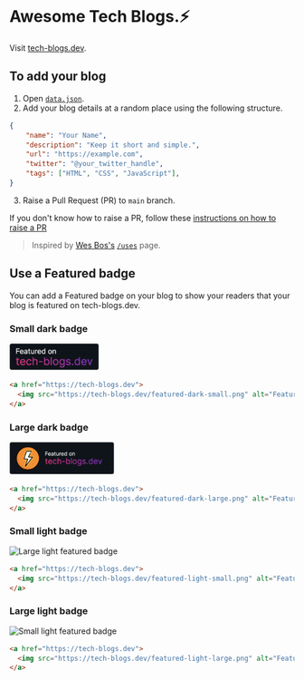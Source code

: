 # Awesome Tech Blogs.⚡

Visit [tech-blogs.dev](https://tech-blogs.dev/).

## To add your blog

1. Open [`data.json`](./data.json).
2. Add your blog details at a random place using the following structure.
```json
{
    "name": "Your Name",
    "description": "Keep it short and simple.",
    "url": "https://example.com",
    "twitter": "@your_twitter_handle",
    "tags": ["HTML", "CSS", "JavaScript"],
}
```
3. Raise a Pull Request (PR) to `main` branch.

If you don't know how to raise a PR, follow these [instructions on how to raise a PR](
https://markodenic.com/make-your-first-open-source-contribution/)

> Inspired by [Wes Bos's](https://wesbos.com/) [`/uses`](https://uses.tech/) page.

## Use a Featured badge

You can add a Featured badge on your blog to show your readers that your blog is featured on tech-blogs.dev.

### Small dark badge  

<img src="./static/featured-dark-small.png" alt="Small dark featured badge" width="158">

```html
<a href="https://tech-blogs.dev">
  <img src="https://tech-blogs.dev/featured-dark-small.png" alt="Featured on tech-blogs.dev badge" width="158" height="47" /> 
</a>
```

### Large dark badge

<img src="./static/featured-dark-large.png" alt="Large dark featured badge" width="185">

```html
<a href="https://tech-blogs.dev">
  <img src="https://tech-blogs.dev/featured-dark-large.png" alt="Featured on tech-blogs.dev badge" width="185" height="57"/>
</a>
```

### Small light badge

<img src="./static/featured-light-small.png" alt="Large light featured badge" width="158">

```html
<a href="https://tech-blogs.dev">
  <img src="https://tech-blogs.dev/featured-light-small.png" alt="Featured on tech-blogs.dev badge" width="158" height="47"/>
</a>
```

### Large light badge

<img src="./static/featured-light-large.png" alt="Small light featured badge" width="185">

```html
<a href="https://tech-blogs.dev">
  <img src="https://tech-blogs.dev/featured-light-large.png" alt="Featured on tech-blogs.dev badge" width="185" height="57"/>
</a>
```
